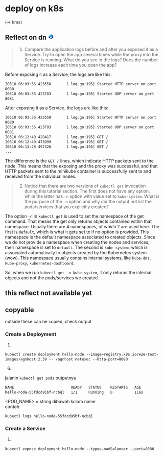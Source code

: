 # deploy on k8s 
(-> kms)


## Reflect on dn <img src="6463443b4648fab8dc73c49f_45.png" height="20" width="20">
> 1. Compare the application logs before and after you exposed it as a Service. Try to open the app several times while the proxy into the Service is running. What do you see in the logs? Does the number of logs increase each time you open the app?

Before exposing it as a Service, the logs are like this:
```
I0510 06:03:36.423550       1 log.go:195] Started HTTP server on port 8080
I0510 06:03:36.423783       1 log.go:195] Started UDP server on port  8081
```
After exposing it as a Service, the logs are like this:
```
I0510 06:03:36.423550       1 log.go:195] Started HTTP server on port 8080
I0510 06:03:36.423783       1 log.go:195] Started UDP server on port  8081
I0510 06:12:40.428417       1 log.go:195] GET /
I0510 06:12:40.473999       1 log.go:195] GET /
I0510 06:13:28.497326       1 log.go:195] GET /
...
```
The difference is the `GET /` lines, which indicate HTTP packets sent to the node.
This means that the exposing and the proxy was successful, and that HTTP packets sent to the minikube container is successfully sent to and received from the individual nodes.


> 2. Notice that there are two versions of `kubectl get` invocation during this tutorial section. The first does not have any option, while the latter has `-n` option with value set to `kube-system`. What is the purpose of the `-n` option and why did the output not list the pods/services that you explicitly created?

The option `-n` in `kubectl get` is used to set the namespace of the get command.
That means the get only returns objects contained within that namespace.
Usually there are 4 namespaces, of which 2 are used here.
The first is `default`, which is what it gets set to if no option is provided.
This namespace is the default namespace associated to created objects.
Since we do not provide a namespace when creating the nodes and services, their namespace is set to `default`.
The second is `kube-system`, which is associated automatically to objects created by the Kubernetes system (wow).
This namespace usually contains internal systems, like `kube-dns`, `kube-proxy`, `kubernetes-dashboard`.

So, when we run `kubectl get -n kube-system`, it only returns the internal objects and not the pods/services we created.



## this reflect not available yet




## copyable
outside these can be copied, check output

### Create a Deployment
1. 
```shell
kubectl create deployment hello-node --image=registry.k8s.io/e2e-test-images/agnhost:2.39 -- /agnhost netexec --http-port=8080
```

6.
jalanin `kubectl get pods` outputnya 
```
NAME                          READY   STATUS    RESTARTS   AGE
hello-node-55fdcd95bf-ncbql   1/1     Running   0          116s
```
<POD_NAME> = string dibawah kolom name\
contoh:
```shell
kubectl logs hello-node-55fdcd95bf-ncbql
```

### Create a Service
1.
```shell
kubectl expose deployment hello-node --type=LoadBalancer --port=8080
```
